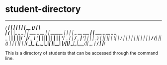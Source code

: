 # student-directory

_____ _             _            _              _____  _               _                    
/ ____| |           | |          | |            |  __ \(_)             | |                   
| (___ | |_ _   _  __| | ___ _ __ | |_   ______  | |  | |_ _ __ ___  ___| |_ ___  _ __ _   _  
\___ \| __| | | |/ _` |/ _ \ '_ \| __| |______| | |  | | | '__/ _ \/ __| __/ _ \| '__| | | |
____) | |_| |_| | (_| |  __/ | | | |_           | |__| | | | |  __/ (__| || (_) | |  | |_| |
|_____/ \__|\__,_|\__,_|\___|_| |_|\__|          |_____/|_|_|  \___|\___|\__\___/|_|   \__, |
                                                                                      __/ |
                                                                                     |___/  

This is a directory of students that can be accessed through the command line.
